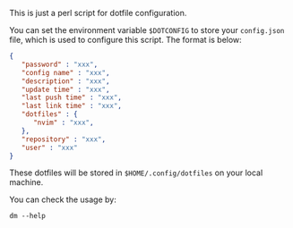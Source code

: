 This is just a perl script for dotfile configuration.

You can set the environment variable `$DOTCONFIG` to store your `config.json` file, which is used to configure this script. The format is below:
```json
{
   "password" : "xxx",
   "config name" : "xxx",
   "description" : "xxx",
   "update time" : "xxx",
   "last push time" : "xxx",
   "last link time" : "xxx",
   "dotfiles" : {
      "nvim" : "xxx",
   },
   "repository" : "xxx",
   "user" : "xxx"
}
```

These dotfiles will be stored in `$HOME/.config/dotfiles` on your local machine.

You can check the usage by:
```
dm --help
```

